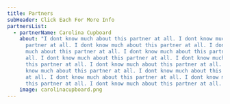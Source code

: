 ```yaml
---
title: Partners
subHeader: Click Each For More Info
partnersList:
  - partnerName: Carolina Cupboard
    about: "I dont know much about this partner at all. I dont know much about this
      partner at all. I dont know much about this partner at all. I dont know
      much about this partner at all. I dont know much about this partner at
      all. I dont know much about this partner at all. I dont know much about
      this partner at all. I dont know much about this partner at all. I dont
      know much about this partner at all. I dont know much about this partner
      at all. I dont know much about this partner at all. I dont know much about
      this partner at all. I dont know much about this partner at all. "
    image: carolinacupboard.png
---
```

